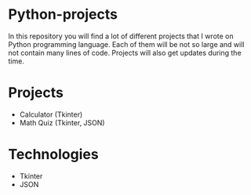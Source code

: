 # Python-projects

In this repository you will find a lot of different projects that I wrote on Python programming language. Each of them will be not so large and will not contain many lines of code. Projects will also get updates during the time.

# Projects

- Calculator (Tkinter)
- Math Quiz (Tkinter, JSON)

# Technologies

- Tkinter
- JSON
